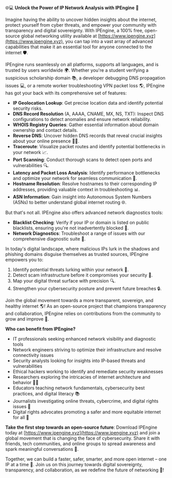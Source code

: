 🌐💻 **Unlock the Power of IP Network Analysis with IPEngine** 🚀

Imagine having the ability to uncover hidden insights about the internet, protect yourself from cyber threats, and empower your community with transparency and digital sovereignty. With IPEngine, a 100% free, open-source global networking utility available at [https://www.ipengine.xyz](https://www.ipengine.xyz), you can tap into a vast array of advanced capabilities that make it an essential tool for anyone connected to the internet 🛡️.

IPEngine runs seamlessly on all platforms, supports all languages, and is trusted by users worldwide 🌍. Whether you're a student verifying a suspicious scholarship domain 📚, a developer debugging DNS propagation issues 💻, or a remote worker troubleshooting VPN packet loss 🌎, IPEngine has got your back with its comprehensive set of features:

*   **IP Geolocation Lookup**: Get precise location data and identify potential security risks.
*   **DNS Record Resolution** (A, AAAA, CNAME, MX, NS, TXT): Inspect DNS configurations to detect anomalies and ensure network reliability.
*   **WHOIS Registry Queries**: Gather essential information about domain ownership and contact details.
*   **Reverse DNS**: Uncover hidden DNS records that reveal crucial insights about your online presence 🕵️‍♂️.
*   **Traceroute**: Visualize packet routes and identify potential bottlenecks in your network 📈.
*   **Port Scanning**: Conduct thorough scans to detect open ports and vulnerabilities 🔍.
*   **Latency and Packet Loss Analysis**: Identify performance bottlenecks and optimize your network for seamless communication 💬.
*   **Hostname Resolution**: Resolve hostnames to their corresponding IP addresses, providing valuable context in troubleshooting 📊.
*   **ASN Information**: Gain insight into Autonomous System Numbers (ASNs) to better understand global internet routing 🌐.

But that's not all. IPEngine also offers advanced network diagnostics tools:

*   **Blacklist Checking**: Verify if your IP or domain is listed on public blacklists, ensuring you're not inadvertently blocked 🚫.
*   **Network Diagnostics**: Troubleshoot a range of issues with our comprehensive diagnostic suite 🔧.

In today's digital landscape, where malicious IPs lurk in the shadows and phishing domains disguise themselves as trusted sources, IPEngine empowers you to:

1.  Identify potential threats lurking within your network 🚨.
2.  Detect scam infrastructure before it compromises your security 💸.
3.  Map your digital threat surface with precision 🔍.
4.  Strengthen your cybersecurity posture and prevent future breaches 🔒.

Join the global movement towards a more transparent, sovereign, and healthy internet 🌎! As an open-source project that champions transparency and collaboration, IPEngine relies on contributions from the community to grow and improve 💪.

**Who can benefit from IPEngine?**

*   IT professionals seeking enhanced network visibility and diagnostic tools
*   Network engineers striving to optimize their infrastructure and resolve connectivity issues
*   Security analysts looking for insights into IP-based threats and vulnerabilities
*   Ethical hackers working to identify and remediate security weaknesses
*   Researchers exploring the intricacies of internet architecture and behavior 🧑‍🔬
*   Educators teaching network fundamentals, cybersecurity best practices, and digital literacy 📚
*   Journalists investigating online threats, cybercrime, and digital rights issues 📰
*   Digital rights advocates promoting a safer and more equitable internet for all 🌈

**Take the first step towards an open-source future**: Download IPEngine today at [https://www.ipengine.xyz](https://www.ipengine.xyz) and join a global movement that is changing the face of cybersecurity. Share it with friends, tech communities, and online groups to spread awareness and spark meaningful conversations 🤝.

Together, we can build a faster, safer, smarter, and more open internet – one IP at a time 🔌. Join us on this journey towards digital sovereignty, transparency, and collaboration, as we redefine the future of networking 🚀!